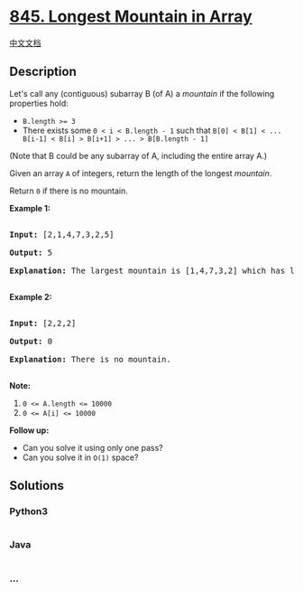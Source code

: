 # [845. Longest Mountain in Array](https://leetcode.com/problems/longest-mountain-in-array)

[中文文档](/solution/0800-0899/0845.Longest%20Mountain%20in%20Array/README.md)

## Description

<p>Let&#39;s call any (contiguous) subarray B (of A)&nbsp;a <em>mountain</em> if the following properties hold:</p>

<ul>
    <li><code>B.length &gt;= 3</code></li>
    <li>There exists some <code>0 &lt; i&nbsp;&lt; B.length - 1</code> such that <code>B[0] &lt; B[1] &lt; ... B[i-1] &lt; B[i] &gt; B[i+1] &gt; ... &gt; B[B.length - 1]</code></li>
</ul>

<p>(Note that B could be any subarray of A, including the entire array A.)</p>

<p>Given an array <code>A</code>&nbsp;of integers,&nbsp;return the length of the longest&nbsp;<em>mountain</em>.&nbsp;</p>

<p>Return <code>0</code> if there is no mountain.</p>

<p><strong>Example 1:</strong></p>

<pre>

<strong>Input: </strong>[2,1,4,7,3,2,5]

<strong>Output: </strong>5

<strong>Explanation: </strong>The largest mountain is [1,4,7,3,2] which has length 5.

</pre>

<p><strong>Example 2:</strong></p>

<pre>

<strong>Input: </strong>[2,2,2]

<strong>Output: </strong>0

<strong>Explanation: </strong>There is no mountain.

</pre>

<p><strong>Note:</strong></p>

<ol>
    <li><code>0 &lt;= A.length &lt;= 10000</code></li>
    <li><code>0 &lt;= A[i] &lt;= 10000</code></li>
</ol>

<p><strong>Follow up:</strong></p>

<ul>
    <li>Can you solve it using only one pass?</li>
    <li>Can you solve it in <code>O(1)</code> space?</li>
</ul>

## Solutions

<!-- tabs:start -->

### **Python3**

```python

```

### **Java**

```java

```

### **...**

```

```

<!-- tabs:end -->
